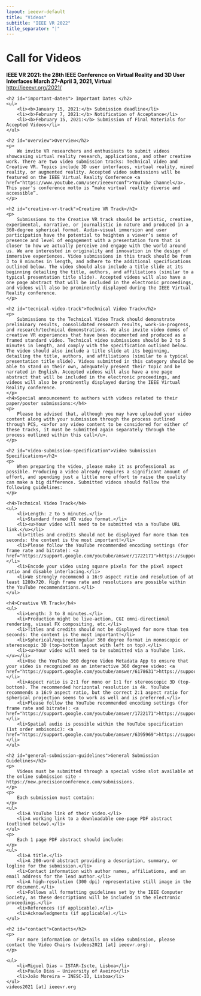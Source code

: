 ```yaml
---
layout: ieeevr-default
title: "Videos"
subtitle: "IEEE VR 2022"
title_separator: "|"
---
```


<div>
    <h1 id="cfp-videos"> Call for Videos</h1>
    <p>
        <strong style="color: black">IEEE VR 2021: the 28th IEEE Conference on Virtual Reality and 3D User Interfaces March 27-April 3, 2021, Virtual</strong>
        <br />
        <a href="http://ieeevr.org/2021/">http://ieeevr.org/2021/</a>
    </p>

    <h2 id="important-dates"> Important Dates </h2>
    <ul>
        <li><b>January 15, 2021:</b> Submission deadline</li>
        <li><b>February 7, 2021:</b> Notification of Acceptance</li>
        <li><b>February 15, 2021:</b> Submission of Final Materials for Accepted Videos</li>
    </ul>

    <h2 id="overview">Overview</h2>
    <p>
        We invite VR researchers and enthusiasts to submit videos showcasing virtual reality research, applications, and other creative work. There are two video submission tracks: Technical Video and Creative VR. Topics include 3D user interfaces, virtual reality, mixed reality, or augmented reality. Accepted video submissions will be featured on the IEEE Virtual Reality Conference <a href="https://www.youtube.com/user/ieeevrconf">YouTube Channel</a>. This year's conference motto is “make virtual reality diverse and accessible”.
    </p>

    <h2 id="creative-vr-track">Creative VR Track</h2>
    <p>
        Submissions to the Creative VR track should be artistic, creative, experimental, narrative, or journalistic in nature and produced in a 360-degree spherical format. Audio-visual immersion and user participation have the potential to heighten a viewer’s sense of presence and level of engagement with a presentation form that is closer to how we actually perceive and engage with the world around us. We are interested in originality and innovation in the design of immersive experiences. Video submissions in this track should be from 3 to 8 minutes in length, and adhere to the additional specifications outlined below. The video should also include a title slide at its beginning detailing the title, authors, and affiliations (similar to a typical presentation title slide). Accepted videos will also have a one page abstract that will be included in the electronic proceedings, and videos will also be prominently displayed during the IEEE Virtual Reality conference.
    </p>

    <h2 id="tecnical-video-track">Technical Video Track</h2>
    <p>
        Submissions to the Technical Video Track should demonstrate preliminary results, consolidated research results, work-in-progress, and research/technical demonstrations. We also invite video demos of creative VR experiences that have been documented and produced as a framed standard video. Technical video submissions should be 2 to 5 minutes in length, and comply with the specification outlined below. The video should also include a title slide at its beginning, detailing the title, authors, and affiliations (similar to a typical presentation title slide). Videos submitted in this category should be able to stand on their own, adequately present their topic and be narrated in English. Accepted videos will also have a one page abstract that will be included in the electronic proceedings, and videos will also be prominently displayed during the IEEE Virtual Reality conference.
    </p>
    <h4>Special announcement to authors with videos related to their paper/poster submissions:</h4>
    <p>
        Please be advised that, although you may have uploaded your video content along with your submission through the process outlined through PCS, <u>for any video content to be considered for either of these tracks, it must be submitted again separately through the process outlined within this call</u>.
    </p>

    <h2 id="video-submission-specification">Video Submission Specifications</h2>
    <p>
        When preparing the video, please make it as professional as possible. Producing a video already requires a significant amount of effort, and spending just a little more effort to raise the quality can make a big difference. Submitted videos should follow the following guidelines:
    </p>

    <h4>Technical Video Track</h4>
    <ul>
        <li>Length: 2 to 5 minutes.</li>
        <li>Standard framed HD video format.</li>
        <li><u>Your video will need to be submitted via a YouTube URL link.</u></li>
        <li>Titles and credits should not be displayed for more than ten seconds: the content is the most important!</li>
        <li>Please follow the YouTube recommended encoding settings (for frame rate and bitrate): <a href="https://support.google.com/youtube/answer/1722171">https://support.google.com/youtube/answer/1722171</a></li>
        <li>Encode your video using square pixels for the pixel aspect ratio and disable interlacing.</li>
        <li>We strongly recommend a 16:9 aspect ratio and resolution of at least 1280x720. High frame rate and resolutions are possible within the YouTube recommendations.</li>
    </ul>

    <h4>Creative VR Track</h4>
    <ul>
        <li>Length: 3 to 8 minutes.</li>
        <li>Production might be live-action, CGI omni-directional rendering, visual FX compositing, etc.</li>
        <li>Titles and credits should not be displayed for more than ten seconds: the content is the most important!</li>
        <li>Spherical/equirectangular 360 degree format in monoscopic or stereoscopic 3D (top-bottom layout with left on top).</li>
        <li><u>Your video will need to be submitted via a YouTube link.</u></li>
        <li>Use the YouTube 360 degree Video Metadata App to ensure that your video is recognized as an interactive 360 degree video: <a href="https://support.google.com/youtube/answer/6178631">https://support.google.com/youtube/answer/6178631</a></li>
        <li>Aspect ratio is 2:1 for mono or 1:1 for stereoscopic 3D (top-bottom). The recommended horizontal resolution is 4k. YouTube recommends a 16:9 aspect ratio, but the correct 2:1 aspect ratio for spherical projection seems to work as well and is preferred.</li>
        <li>Please follow the YouTube recommended encoding settings (for frame rate and bitrate): <a href="https://support.google.com/youtube/answer/1722171">https://support.google.com/youtube/answer/1722171</a></li>
        <li>Spatial audio is possible within the YouTube specification (1st order ambisonic): <a href="https://support.google.com/youtube/answer/6395969">https://support.google.com/youtube/answer/6395969</a></li>
    </ul>

    <h2 id="general-submission-guidelines">General Submission Guidelines</h2>
    <p>
        Videos must be submitted through a special video slot available at the online submission site - https://new.precisionconference.com/submissions.
    </p>
    <p>
        Each submission must contain:
    </p>
    <ul>
        <li>A YouTube link of their video.</li>
        <li>A working link to a downloadable one-page PDF abstract (outlined below).</li>
    </ul>
    <p>
        Each 1 page PDF abstract should include:
    </p>
    <ul>
        <li>A title.</li>
        <li>A 200-word abstract providing a description, summary, or logline for the submission.</li>
        <li>Contact information with author names, affiliations, and an email address for the lead author.</li>
        <li>A high-resolution (300 dpi) representative still image in the PDF document.</li>
        <li>Follows all formatting guidelines set by the IEEE Computer Society, as these descriptions will be included in the electronic proceedings.</li>
        <li>References (if applicable).</li>
        <li>Acknowledgments (if applicable).</li>
    </ul>
    
    <h2 id="contact">Contacts</h2>
    <p>
        For more information or details on video submission, please contact the Video Chairs (videos2021 [at] ieeevr.org):
    </p>

    <ul>
        <li>Miguel Dias – ISTAR-Iscte, Lisboa</li>
        <li>Paulo Dias ‒ University of Aveiro</li>
        <li>João Moreira ‒ INESC-ID, Lisboa</li>
    </ul>
    videos2021 [at] ieeevr.org

</div>
